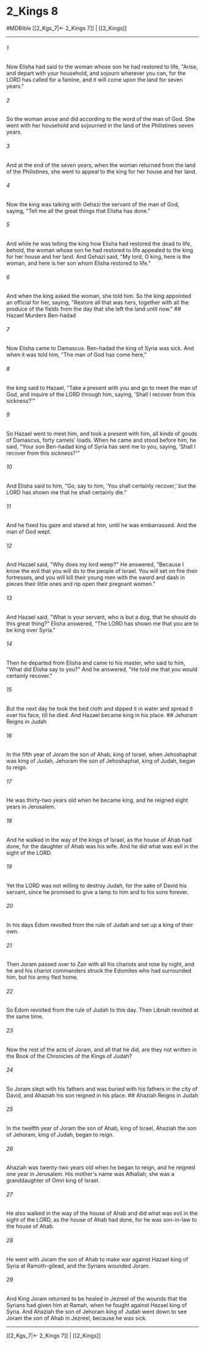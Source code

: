 # 2_Kings 8
#MDBible
[[2_Kgs_7|← 2_Kings 7]] | [[2_Kings]]

***

###### 1 
Now Elisha had said to the woman whose son he had restored to life, "Arise, and depart with your household, and sojourn wherever you can, for the LORD has called for a famine, and it will come upon the land for seven years." 

###### 2 
So the woman arose and did according to the word of the man of God. She went with her household and sojourned in the land of the Philistines seven years. 

###### 3 
And at the end of the seven years, when the woman returned from the land of the Philistines, she went to appeal to the king for her house and her land. 

###### 4 
Now the king was talking with Gehazi the servant of the man of God, saying, "Tell me all the great things that Elisha has done." 

###### 5 
And while he was telling the king how Elisha had restored the dead to life, behold, the woman whose son he had restored to life appealed to the king for her house and her land. And Gehazi said, "My lord, O king, here is the woman, and here is her son whom Elisha restored to life." 

###### 6 
And when the king asked the woman, she told him. So the king appointed an official for her, saying, "Restore all that was hers, together with all the produce of the fields from the day that she left the land until now." ## Hazael Murders Ben-hadad 

###### 7 
Now Elisha came to Damascus. Ben-hadad the king of Syria was sick. And when it was told him, "The man of God has come here," 

###### 8 
the king said to Hazael, "Take a present with you and go to meet the man of God, and inquire of the LORD through him, saying, 'Shall I recover from this sickness?'" 

###### 9 
So Hazael went to meet him, and took a present with him, all kinds of goods of Damascus, forty camels' loads. When he came and stood before him, he said, "Your son Ben-hadad king of Syria has sent me to you, saying, 'Shall I recover from this sickness?'" 

###### 10 
And Elisha said to him, "Go, say to him, 'You shall certainly recover,' but the LORD has shown me that he shall certainly die." 

###### 11 
And he fixed his gaze and stared at him, until he was embarrassed. And the man of God wept. 

###### 12 
And Hazael said, "Why does my lord weep?" He answered, "Because I know the evil that you will do to the people of Israel. You will set on fire their fortresses, and you will kill their young men with the sword and dash in pieces their little ones and rip open their pregnant women." 

###### 13 
And Hazael said, "What is your servant, who is but a dog, that he should do this great thing?" Elisha answered, "The LORD has shown me that you are to be king over Syria." 

###### 14 
Then he departed from Elisha and came to his master, who said to him, "What did Elisha say to you?" And he answered, "He told me that you would certainly recover." 

###### 15 
But the next day he took the bed cloth and dipped it in water and spread it over his face, till he died. And Hazael became king in his place. ## Jehoram Reigns in Judah 

###### 16 
In the fifth year of Joram the son of Ahab, king of Israel, when Jehoshaphat was king of Judah, Jehoram the son of Jehoshaphat, king of Judah, began to reign. 

###### 17 
He was thirty-two years old when he became king, and he reigned eight years in Jerusalem. 

###### 18 
And he walked in the way of the kings of Israel, as the house of Ahab had done, for the daughter of Ahab was his wife. And he did what was evil in the sight of the LORD. 

###### 19 
Yet the LORD was not willing to destroy Judah, for the sake of David his servant, since he promised to give a lamp to him and to his sons forever. 

###### 20 
In his days Edom revolted from the rule of Judah and set up a king of their own. 

###### 21 
Then Joram passed over to Zair with all his chariots and rose by night, and he and his chariot commanders struck the Edomites who had surrounded him, but his army fled home. 

###### 22 
So Edom revolted from the rule of Judah to this day. Then Libnah revolted at the same time. 

###### 23 
Now the rest of the acts of Joram, and all that he did, are they not written in the Book of the Chronicles of the Kings of Judah? 

###### 24 
So Joram slept with his fathers and was buried with his fathers in the city of David, and Ahaziah his son reigned in his place. ## Ahaziah Reigns in Judah 

###### 25 
In the twelfth year of Joram the son of Ahab, king of Israel, Ahaziah the son of Jehoram, king of Judah, began to reign. 

###### 26 
Ahaziah was twenty-two years old when he began to reign, and he reigned one year in Jerusalem. His mother's name was Athaliah; she was a granddaughter of Omri king of Israel. 

###### 27 
He also walked in the way of the house of Ahab and did what was evil in the sight of the LORD, as the house of Ahab had done, for he was son-in-law to the house of Ahab. 

###### 28 
He went with Joram the son of Ahab to make war against Hazael king of Syria at Ramoth-gilead, and the Syrians wounded Joram. 

###### 29 
And King Joram returned to be healed in Jezreel of the wounds that the Syrians had given him at Ramah, when he fought against Hazael king of Syria. And Ahaziah the son of Jehoram king of Judah went down to see Joram the son of Ahab in Jezreel, because he was sick. 

***

[[2_Kgs_7|← 2_Kings 7]] | [[2_Kings]]
